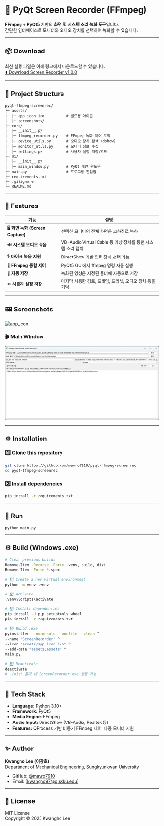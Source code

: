 # 🎥 PyQt Screen Recorder (FFmpeg)

**FFmpeg + PyQt5** 기반의 **화면 및 시스템 소리 녹화 도구**입니다.  
간단한 인터페이스로 모니터와 오디오 장치를 선택하여 녹화할 수 있습니다.

---

## 📦 Download  
최신 실행 파일은 아래 링크에서 다운로드할 수 있습니다.  
[⬇️ Download Screen Recorder v1.0.0](https://github.com/mavro7910/pyqt-ffmpeg-screenrec/releases/latest)

---

## 📁 Project Structure

```
pyqt-ffmpeg-screenrec/
├─ assets/
│  ├─ app_icon.ico          # 빌드용 아이콘
│  ├─ screenshots/
├─ core/
│  ├─ __init__.py
│  ├─ ffmpeg_recorder.py    # FFmpeg 녹화 제어 로직
│  ├─ device_utils.py       # 오디오 장치 탐색 (dshow)
│  ├─ monitor_utils.py      # 모니터 정보 수집
│  ├─ settings.py           # 사용자 설정 저장/로드
├─ ui/
│  ├─ __init__.py
│  ├─ main_window.py        # PyQt 메인 윈도우
├─ main.py                  # 프로그램 진입점
├─ requirements.txt
├─ .gitignore
└─ README.md
```

---

## 📌 Features

| 기능 | 설명 |
|------|------|
| 🖥️ **화면 녹화 (Screen Capture)** | 선택한 모니터의 전체 화면을 고화질로 녹화 |
| 🔊 **시스템 오디오 녹음** | VB-Audio Virtual Cable 등 가상 장치를 통한 시스템 소리 캡처 |
| 🎙️ **마이크 녹음 지원** | DirectShow 기반 입력 장치 선택 가능 |
| 🧰 **FFmpeg 통합 제어** | PyQt5 GUI에서 ffmpeg 명령 자동 실행 |
| 💾 **자동 저장** | 녹화된 영상은 지정된 폴더에 자동으로 저장 |
| ⚙️ **사용자 설정 저장** | 마지막 사용한 경로, 프레임, 프리셋, 오디오 장치 등을 기억 |

---

## 🖼️ Screenshots

![app_icon](./assets/app_icon.ico)

### 🎬 Main Window
![app_screenshot](./assets/screenshots/main_ui_example.jpg)

---

## ⚙️ Installation

### 1️⃣ Clone this repository
```bash
git clone https://github.com/mavro7910/pyqt-ffmpeg-screenrec
cd pyqt-ffmpeg-screenrec
```

### 2️⃣ Install dependencies
```bash
pip install -r requirements.txt
```

---

## 🚀 Run
```bash
python main.py
```

---

## ⚙️ Build (Windows .exe)

```bash
# Clean previous builds
Remove-Item -Recurse -Force .venv, build, dist
Remove-Item -Force *.spec
```

```bash
# 1️⃣ Create a new virtual environment
python -m venv .venv
```

```bash
# 2️⃣ Activate
.venv\Scripts\activate
```

```bash
# 3️⃣ Install dependencies
pip install -U pip setuptools wheel
pip install -r requirements.txt
```

```bash
# 4️⃣ Build .exe
pyinstaller --noconsole --onefile --clean ^
--name "ScreenRecorder" ^
--icon "assets/app_icon.ico" ^
--add-data "assets;assets" ^
main.py
```

```bash
# 5️⃣ Deactivate
deactivate
# ./dist 폴더 내 ScreenRecorder.exe 실행 가능
```

---

## 🧠 Tech Stack
- **Language:** Python 3.10+
- **Framework:** PyQt5
- **Media Engine:** FFmpeg
- **Audio Input:** DirectShow (VB-Audio, Realtek 등)
- **Features:** QProcess 기반 비동기 FFmpeg 제어, 다중 모니터 지원

---

## ✨ Author  
**Kwangho Lee (이광호)**  
Department of Mechanical Engineering, Sungkyunkwan University  

- GitHub: [@mavro7910](https://github.com/mavro7910)  
- Email: [kwangho97@g.skku.edu]

---

## 📜 License
MIT License  
Copyright © 2025 Kwangho Lee